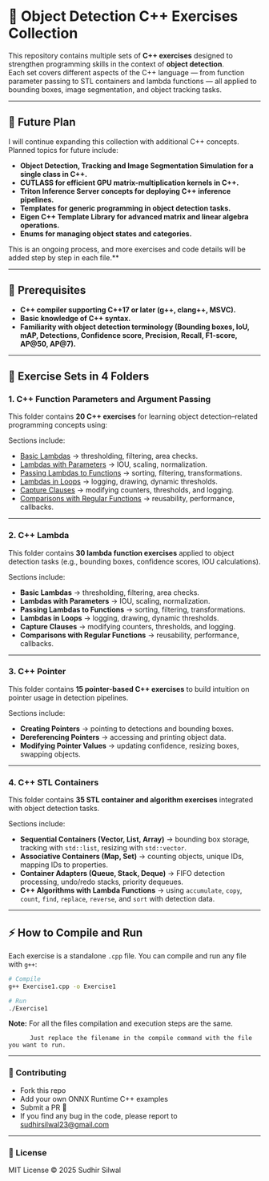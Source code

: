 # 🎯 Object Detection C++ Exercises Collection

This repository contains multiple sets of **C++ exercises** designed to strengthen programming skills in the context of **object detection**.  
Each set covers different aspects of the C++ language — from function parameter passing to STL containers and lambda functions — all applied to bounding boxes, image segmentation, and object tracking tasks.

---
## 🔧 Future Plan

I will continue expanding this collection with additional C++ concepts. Planned topics for future include:

- **Object Detection, Tracking and Image Segmentation Simulation for a single class in C++.** 
- **CUTLASS for efficient GPU matrix-multiplication kernels in C++.**
- **Triton Inference Server concepts for deploying C++ inference pipelines.**
- **Templates for generic programming in object detection tasks.** 
- **Eigen C++ Template Library for advanced matrix and linear algebra operations.** 
- **Enums for managing object states and categories.** 

This is an ongoing process, and more exercises and code details will be added step by step in each file.** 

---

## 🔧 Prerequisites

- **C++ compiler supporting C++17 or later (g++, clang++, MSVC).** 
- **Basic knowledge of C++ syntax.** 
- **Familiarity with object detection terminology (Bounding boxes, IoU, mAP, Detections, Confidence score, Precision, Recall, F1-score, AP@50, AP@7).** 

---

## 📂 Exercise Sets in 4 Folders

### 1. C++ Function Parameters and Argument Passing 
This folder contains **20 C++ exercises** for learning object detection–related programming concepts using:  


Sections include:
* [Basic Lambdas](Lambda/1.%20Basic_Lambda) → thresholding, filtering, area checks.
* [Lambdas with Parameters](Lambda/2.%20Lambda_with_Parameters) → IOU, scaling, normalization.
* [Passing Lambdas to Functions](Lambda/3.%20Passing_Lambdas_to_Functions) → sorting, filtering, transformations.
* [Lambdas in Loops](Lambda/4.%20Lambdas_in_Loops) → logging, drawing, dynamic thresholds.
* [Capture Clauses](Lambda/5.%20Capture_Clauses) → modifying counters, thresholds, and logging.
* [Comparisons with Regular Functions](Lambda/6.%20Comparison_with_Regular_Functions) → reusability, performance, callbacks.
---

### 2. C++ Lambda 
This folder contains **30 lambda function exercises** applied to object detection tasks (e.g., bounding boxes, confidence scores, IOU calculations).  

Sections include:
- **Basic Lambdas** → thresholding, filtering, area checks.  
- **Lambdas with Parameters** → IOU, scaling, normalization.  
- **Passing Lambdas to Functions** → sorting, filtering, transformations.  
- **Lambdas in Loops** → logging, drawing, dynamic thresholds.  
- **Capture Clauses** → modifying counters, thresholds, and logging.  
- **Comparisons with Regular Functions** → reusability, performance, callbacks.  

---

### 3. C++ Pointer 
This folder contains **15 pointer-based C++ exercises** to build intuition on pointer usage in detection pipelines.

Sections include:
- **Creating Pointers** → pointing to detections and bounding boxes.  
- **Dereferencing Pointers** → accessing and printing object data.  
- **Modifying Pointer Values** → updating confidence, resizing boxes, swapping objects.  

---

### 4. C++ STL Containers
This folder contains **35 STL container and algorithm exercises** integrated with object detection tasks.  

Sections include:
- **Sequential Containers (Vector, List, Array)** → bounding box storage, tracking with `std::list`, resizing with `std::vector`.  
- **Associative Containers (Map, Set)** → counting objects, unique IDs, mapping IDs to properties.  
- **Container Adapters (Queue, Stack, Deque)** → FIFO detection processing, undo/redo stacks, priority dequeues.  
- **C++ Algorithms with Lambda Functions** → using `accumulate`, `copy`, `count`, `find`, `replace`, `reverse`, and `sort` with detection data.  

---

## ⚡ How to Compile and Run

Each exercise is a standalone `.cpp` file. You can compile and run any file with `g++`:

```bash
# Compile
g++ Exercise1.cpp -o Exercise1

# Run
./Exercise1
```

**Note:** For all the files compilation and execution steps are the same.  

		  Just replace the filename in the compile command with the file you want to run.


---

### 🤝 Contributing

- Fork this repo
- Add your own ONNX Runtime C++ examples
- Submit a PR 🚀
- If you find any bug in the code, please report to sudhirsilwal23@gmail.com

---

### 📜 License

MIT License © 2025 Sudhir Silwal
